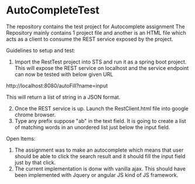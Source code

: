 # AutoCompleteTest
The repository contains the test project for Autocomplete assignment
The Repository mainly contains 1 project file and another is an HTML file which acts as a client to consume the REST service exposed by the project.

Guidelines to setup and test: 

1) Import the RestTest project into STS and run it as a spring boot project. This will expose the REST service on localhost and the service endpoint can now be tested with below given URL 

http://localhost:8080/autoFill?name=input

This will return a list of string in a JSON format.

2) Once the REST service is up. Launch the RestClient.html file into google chrome browser.
3) Type any prefix suppose "ab" in the text field. It is going to create a list of matching words in an unordered list just below the input field.

Open Items: 

1) The assignment was to make an autocomplete which means that user should be able to click the search result and it should fill the input field just by that click.
2) The current implementation is donw with vanilla ajax. This should have been implemented with Jquery or angular JS kind of JS framework. 
